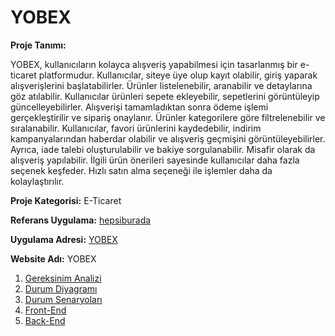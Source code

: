 # YOBEX

**Proje Tanımı:**

YOBEX, kullanıcıların kolayca alışveriş yapabilmesi için tasarlanmış bir e-ticaret platformudur. Kullanıcılar, siteye üye olup kayıt olabilir, giriş yaparak alışverişlerini başlatabilirler. Ürünler listelenebilir, aranabilir ve detaylarına göz atılabilir. Kullanıcılar ürünleri sepete ekleyebilir, sepetlerini görüntüleyip güncelleyebilirler. Alışverişi tamamladıktan sonra ödeme işlemi gerçekleştirilir ve sipariş onaylanır. Ürünler kategorilere göre filtrelenebilir ve sıralanabilir. Kullanıcılar, favori ürünlerini kaydedebilir, indirim kampanyalarından haberdar olabilir ve alışveriş geçmişini görüntüleyebilirler. Ayrıca, iade talebi oluşturulabilir ve bakiye sorgulanabilir. Misafir olarak da alışveriş yapılabilir. İlgili ürün önerileri sayesinde kullanıcılar daha fazla seçenek keşfeder. Hızlı satın alma seçeneği ile işlemler daha da kolaylaştırılır.

**Proje Kategorisi:** E-Ticaret

**Referans Uygulama:** [hepsiburada](https://www.hepsiburada.com)

**Uygulama Adresi:** [YOBEX](https://yobex.vercel.app)

**Website Adı:** YOBEX

1. [Gereksinim Analizi](GereksinimAnalizi.md)
2. [Durum Diyagramı](Durum-Diyagramı.md)
3. [Durum Senaryoları](Durum-Senaryoları.md)
4. [Front-End](Front-End.md)
5. [Back-End](Back-End.md)


